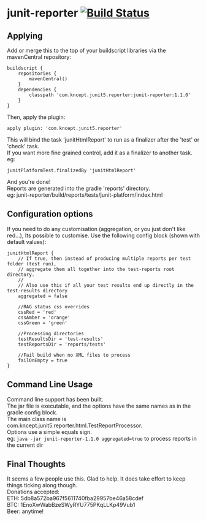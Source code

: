 # junit-reporter [![Build Status](https://travis-ci.org/kncept/junit-reporter.svg?branch=master)](https://travis-ci.org/kncept/junit-reporter)

## Applying
Add or merge this to the top of your buildscript libraries via the mavenCentral repository:

    buildscript {
        repositories {
            mavenCentral()
        }
        dependencies {
            classpath 'com.kncept.junit5.reporter:junit-reporter:1.1.0'
        }
    }

Then, apply the plugin:

    apply plugin: 'com.kncept.junit5.reporter'

This will bind the task 'junitHtmlReport' to run as a finalizer after the 'test' or 'check' task.<br/>
If you want more fine grained control, add it as a finalizer to another task. eg:

    junitPlatformTest.finalizedBy 'junitHtmlReport'
    
And you're done!<br/>
Reports are generated into the gradle 'reports' directory. <br/>
eg: junit-reporter/build/reports/tests/junit-platform/index.html<br/>

## Configuration options
If you need to do any customisation (aggregation, or you just don't like red...), Its possible to customise.
Use the following config block (shown with default values):

	junitHtmlReport {
		// If true, then instead of producing multiple reports per test folder (test run), 
		// aggregate them all together into the test-reports root directory.
		//
		// Also use this if all your test results end up directly in the test-results directory
		aggregated = false
		
		//RAG status css overrides
		cssRed = 'red'
		cssAmber = 'orange'
		cssGreen = 'green'
		
		//Processing directories
		testResultsDir = 'test-results'
		testReportsDir = 'reports/tests'
		
		//Fail build when no XML files to process
		failOnEmpty = true
	}

## Command Line Usage
Command line support has been built.<br/>
The jar file is executable, and the options have the same names as in the gradle config block.<br/>
The main class name is com.kncept.junit5.reporter.html.TestReportProcessor.<br/>
Options use a simple equals sign.<br/>
 eg: `java -jar junit-reporter-1.1.0 aggregated=true` to process reports in the current dir

## Final Thoughts

It seems a few people use this. Glad to help. It does take effort to keep things ticking along though.<br />
Donations accepted: <br/>
ETH: 5db8a572ba967f5611740fba29957be46a58cdef <br/>
BTC: 1EnoXwWabBzeSWyRYU775PKqLLKp49Vub1 <br/>
Beer: anytime! <br/>
